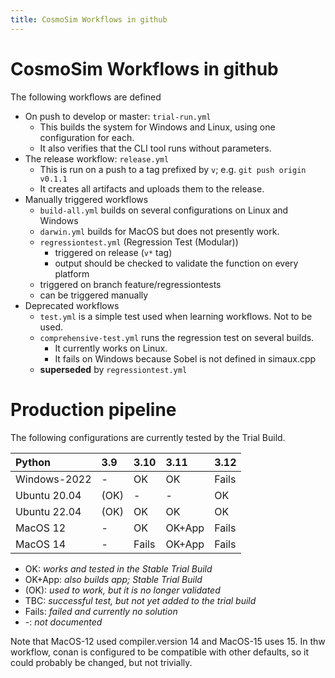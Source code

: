 ```yaml
---
title: CosmoSim Workflows in github
---
```



# CosmoSim Workflows in github

The following workflows are defined

+ On push to develop or master: `trial-run.yml`
    + This builds the system for Windows and Linux, using one configuration for each.
    + It also verifies that the CLI tool runs without parameters.
+ The release workflow: `release.yml`
    + This is run on a push to a tag prefixed by `v`; e.g. `git push origin v0.1.1`
    + It creates all artifacts and uploads them to the release.
+ Manually triggered workflows 
    + `build-all.yml` builds on several configurations on Linux and Windows
    + `darwin.yml` builds for MacOS but does not presently work.
    + `regressiontest.yml` (Regression Test (Modular))
        + triggered on release (`v*` tag)
	    + output should be checked to validate the function on every platform
	+ triggered on branch feature/regressiontests
	+ can be triggered manually
+ Deprecated workflows
    + `test.yml` is a simple test used when learning workflows.  Not to be used.
    + `comprehensive-test.yml` runs the regression test on several builds.
        + It currently works on Linux.
        + It fails on Windows because Sobel is not defined in simaux.cpp
	+ **superseded** by `regressiontest.yml`

# Production pipeline

The following configurations are currently tested by the
Trial Build.

| Python        | 3.9  | 3.10 | 3.11 | 3.12 |
| :-            | :-   | :-   | :-   | :-   |
| Windows-2022  | -    | OK   | OK   | Fails |
| Ubuntu 20.04  | (OK) | -    | -    | OK   |
| Ubuntu 22.04  | (OK) | OK   | OK   | OK   |
| MacOS 12      | -    | OK   | OK+App| Fails |
| MacOS 14      | -    | Fails | OK+App | Fails |

+ OK:   *works and tested in the Stable Trial Build*
+ OK+App:   *also builds app; Stable Trial Build*
+ (OK): *used to work, but it is no longer validated*
+ TBC: *successful test, but not yet added to the trial build*
+ Fails: *failed and currently no solution*
+ -: *not documented*

Note that MacOS-12 used compiler.version 14 and MacOS-15 uses 15.
In thw workflow, conan is configured to be compatible with other
defaults, so it could probably be changed, but not trivially.
